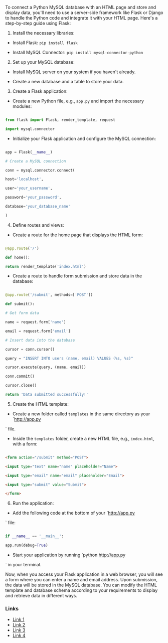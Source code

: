 To connect a Python MySQL database with an HTML page and store and display data, you'll need to use a server-side framework like Flask or Django to handle the Python code and integrate it with your HTML page. Here's a step-by-step guide using Flask:

1. Install the necessary libraries:

- Install Flask: `pip install flask`

- Install MySQL Connector: `pip install mysql-connector-python`

2. Set up your MySQL database:

- Install MySQL server on your system if you haven't already.

- Create a new database and a table to store your data.

3. Create a Flask application:

- Create a new Python file, e.g., `app.py` and import the necessary modules:

```python

from flask import Flask, render_template, request

import mysql.connector

```

- Initialize your Flask application and configure the MySQL connection:

```python

app = Flask(__name__)

# Create a MySQL connection

conn = mysql.connector.connect(

host='localhost',

user='your_username',

password='your_password',

database='your_database_name'

)

```

4. Define routes and views:

- Create a route for the home page that displays the HTML form:

```python

@app.route('/')

def home():

return render_template('index.html')

```

- Create a route to handle form submission and store data in the database:

```python

@app.route('/submit', methods=['POST'])

def submit():

# Get form data

name = request.form['name']

email = request.form['email']

# Insert data into the database

cursor = conn.cursor()

query = "INSERT INTO users (name, email) VALUES (%s, %s)"

cursor.execute(query, (name, email))

conn.commit()

cursor.close()

return 'Data submitted successfully!'

```

5. Create the HTML template:

- Create a new folder called `templates` in the same directory as your `http://app.py

` file.

- Inside the `templates` folder, create a new HTML file, e.g., `index.html`, with a form:

```html

<form action="/submit" method="POST">

<input type="text" name="name" placeholder="Name">

<input type="email" name="email" placeholder="Email">

<input type="submit" value="Submit">

</form>

```

6. Run the application:

- Add the following code at the bottom of your `http://app.py

` file:

```python

if __name__ == '__main__':

app.run(debug=True)

```

- Start your application by running `python http://app.py

` in your terminal.

Now, when you access your Flask application in a web browser, you will see a form where you can enter a name and email address. Upon submission, the data will be stored in the MySQL database. You can modify the HTML template and database schema according to your requirements to display and retrieve data in different ways.

### Links

- [Link 1]("https://blog.logrocket.com/pyscript-run-python-browser/")
- [Link 2]("https://pynative.com/python-mysql-database-connection/")
- [Link 3]("https://pynative.com/python-mysql-select-query-to-fetch-data/")
- [Link 4]("https://www.google.com/search?client=firefox-b-d&q=how+to+display+values+of+a+sql+database+with+python+")
